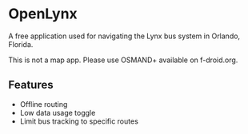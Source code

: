 # OpenLynx

A free application used for navigating the Lynx bus system in Orlando, Florida.

This is not a map app. Please use OSMAND+ available on f-droid.org.

## Features
- Offline routing
- Low data usage toggle
- Limit bus tracking to specific routes
